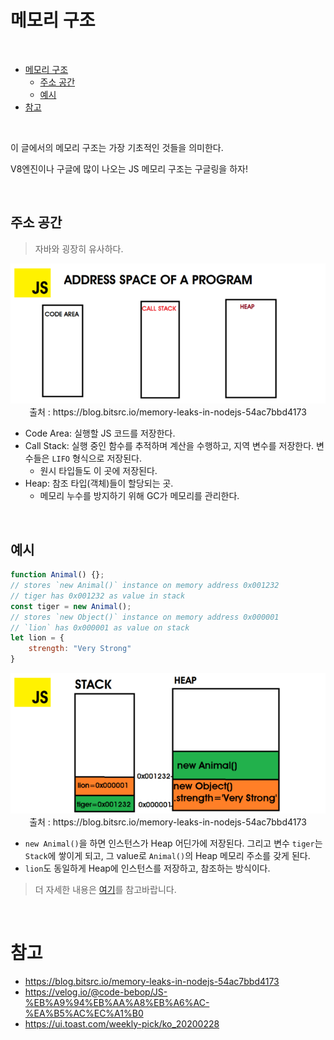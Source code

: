 # 메모리 구조

<br>

- [메모리 구조](#메모리-구조)
  - [주소 공간](#주소-공간)
  - [예시](#예시)
- [참고](#참고)

<br>

이 글에서의 메모리 구조는 가장 기초적인 것들을 의미한다.

V8엔진이나 구글에 많이 나오는 JS 메모리 구조는 구글링을 하자!

<br>

## 주소 공간
> 자바와 굉장히 유사하다.

<p align="center"><img src="./image/memory_structure.png"><br>출처 : https://blog.bitsrc.io/memory-leaks-in-nodejs-54ac7bbd4173 </p>

* Code Area: 실행할 JS 코드를 저장한다.
* Call Stack: 실행 중인 함수를 추적하며 계산을 수행하고, 지역 변수를 저장한다. 변수들은 `LIFO` 형식으로 저장된다.
  * 원시 타입들도 이 곳에 저장된다.
* Heap: 참조 타입(객체)들이 할당되는 곳.
  * 메모리 누수를 방지하기 위해 GC가 메모리를 관리한다.

<br>

## 예시
```js
function Animal() {};
// stores `new Animal()` instance on memory address 0x001232
// tiger has 0x001232 as value in stack
const tiger = new Animal();
// stores `new Object()` instance on memory address 0x000001
// `lion` has 0x000001 as value on stack
let lion = {
    strength: "Very Strong"
}
```
<p align="center"><img src="./image/memory_structure_ex.png"><br>출처 : https://blog.bitsrc.io/memory-leaks-in-nodejs-54ac7bbd4173 </p>

* `new Animal()`을 하면 인스턴스가 Heap 어딘가에 저장된다. 그리고 변수 `tiger`는 `Stack`에 쌓이게 되고, 그 value로 `Animal()`의 Heap 메모리 주소를 갖게 된다.
* `lion`도 동일하게 Heap에 인스턴스를 저장하고, 참조하는 방식이다.

> 더 자세한 내용은 [여기](https://ui.toast.com/weekly-pick/ko_20200228)를 참고바랍니다.

<br>

# 참고
* https://blog.bitsrc.io/memory-leaks-in-nodejs-54ac7bbd4173
* https://velog.io/@code-bebop/JS-%EB%A9%94%EB%AA%A8%EB%A6%AC-%EA%B5%AC%EC%A1%B0
* https://ui.toast.com/weekly-pick/ko_20200228